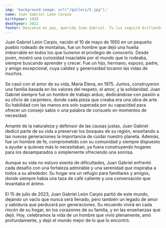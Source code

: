 ```yaml
---
img: 'background-image: url("/gallery/5.jpg");'
name: Juan Gabriel León Carpio
birthyear: 1928
deathyear: 2022
footer: Descansa en paz, querido Juan Gabriel. Tu luz seguirá brillando en nosotros.
---
```

Juan Gabriel León Carpio, nacido el 10 de mayo de 1950 en un pequeño pueblo rodeado de montañas, fue un hombre que dejó una huella imborrable en todos los que tuvieron el privilegio de conocerlo. Desde joven, mostró una curiosidad insaciable por el mundo que lo rodeaba, siempre buscando aprender y crecer. Fue un hijo, hermano, esposo, padre, y amigo excepcional, cuya calidez y generosidad tocaron las vidas de muchos.<br/><br/>
Se casó con el amor de su vida, María Elena, en 1975. Juntos, construyeron una familia basada en los valores del respeto, el amor, y la solidaridad. Juan Gabriel siempre fue un hombre de trabajo arduo, dedicándose con pasión a su oficio de carpintero, donde cada pieza que creaba era una obra de arte. Su habilidad con las manos era solo superada por su capacidad para ofrecer un consejo sabio o una palabra de consuelo en momentos de necesidad.
<br/><br/>
Amante de la naturaleza y defensor de las causas justas, Juan Gabriel dedicó parte de su vida a preservar los bosques de su región, enseñando a las nuevas generaciones la importancia de cuidar nuestro planeta. Además, fue un hombre de fe, comprometido con su comunidad y siempre dispuesto a ayudar a quienes más lo necesitaban, ya fuera construyendo hogares para los desamparados o simplemente ofreciendo una sonrisa.
<br/><br/>
Aunque su vida no estuvo exenta de dificultades, Juan Gabriel enfrentó cada desafío con una fortaleza admirable y una serenidad que inspiraba a todos a su alrededor. Su hogar era un refugio para familiares y amigos, donde siempre había una taza de café caliente y una conversación que levantaba el ánimo.
<br/><br/>
El 15 de julio de 2023, Juan Gabriel León Carpio partió de este mundo, dejando un vacío que nunca será llenado, pero también un legado de amor y sabiduría que perdurará por generaciones. Su recuerdo vivirá en cada rincón de su hogar, en los corazones de su familia, y en las enseñanzas que dejó. Hoy, celebramos la vida de un hombre que vivió plenamente, amó profundamente, y dejó el mundo mejor de lo que lo encontró.